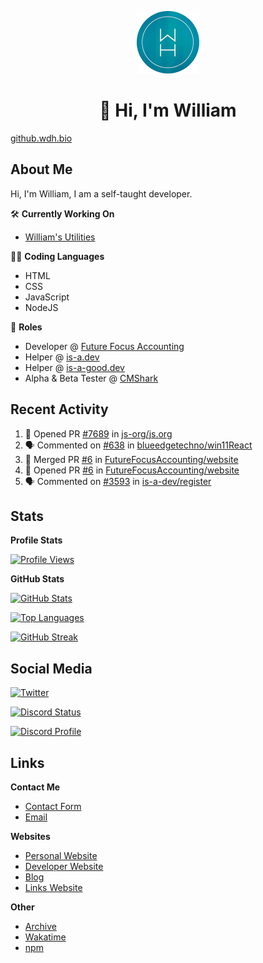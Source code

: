 <p align="center"><a href="https://wakatime.com/@wh"><img src="https://raw.githubusercontent.com/WilliamDavidHarrison/WilliamDavidHarrison/main/assets/logo.png" height="100" width="100"></a></p>

<h1 align="center">👋 Hi, I'm William</h1>

[github.wdh.bio](https://github.wdh.bio)

<h2>About Me</h2>

Hi, I'm William, I am a self-taught developer.

🛠️ **Currently Working On**
- [William's Utilities](https://github.com/williamsutilities/bot)

🧑‍💻 **Coding Languages**
- HTML
- CSS
- JavaScript
- NodeJS

💼 **Roles**
- Developer @ [Future Focus Accounting](https://github.com/futurefocusaccounting)
- Helper @ [is-a.dev](https://github.com/is-a-dev/register)
- Helper @ [is-a-good.dev](https://github.com/is-a-good-dev/register)
- Alpha & Beta Tester @ [CMShark](https://github.com/wclarkey/cmshark)

<h2>Recent Activity</h2>

<!--START_SECTION:activity-->
1. 💪 Opened PR [#7689](https://github.com/js-org/js.org/pull/7689) in [js-org/js.org](https://github.com/js-org/js.org)
2. 🗣 Commented on [#638](https://github.com/blueedgetechno/win11React/issues/638) in [blueedgetechno/win11React](https://github.com/blueedgetechno/win11React)
3. 🎉 Merged PR [#6](https://github.com/FutureFocusAccounting/website/pull/6) in [FutureFocusAccounting/website](https://github.com/FutureFocusAccounting/website)
4. 💪 Opened PR [#6](https://github.com/FutureFocusAccounting/website/pull/6) in [FutureFocusAccounting/website](https://github.com/FutureFocusAccounting/website)
5. 🗣 Commented on [#3593](https://github.com/is-a-dev/register/issues/3593) in [is-a-dev/register](https://github.com/is-a-dev/register)
<!--END_SECTION:activity-->

<h2>Stats</h2>

**Profile Stats**

[![Profile Views](https://komarev.com/ghpvc/?username=williamdavidharrison&color=blue&style=for-the-badge)](https://github.com/williamdavidharrison)

**GitHub Stats**

[![GitHub Stats](https://github-readme-stats.api.williamharrison.dev/api?username=williamdavidharrison&theme=algolia&show_icons=true&border_radius=8&count_private=true&include_all_commits=true)](https://github.com/williamdavidharrison)

[![Top Languages](https://github-readme-stats.api.williamharrison.dev/api/top-langs/?username=williamdavidharrison&theme=algolia&layout=compact&border_radius=8)](https://github.com/williamdavidharrison)

[![GitHub Streak](https://wh-github-readme-streak-stats.herokuapp.com/?user=WilliamDavidHarrison&theme=dark)](https://github.com/williamdavidharrison)

<h2>Social Media</h2>

[![Twitter](https://img.shields.io/twitter/follow/WDHarrison09?color=1DA1F2&logo=twitter&style=for-the-badge)](https://twitter.com/intent/user?screen_name=wdharrison09)

[![Discord Status](https://discord-md-badge.api.williamharrison.dev/api/shield/853158265466257448?theme=discord-inverted)](https://discord.com/users/853158265466257448)

[![Discord Profile](https://lanyard-profile-readme.api.williamharrison.dev/api/853158265466257448)](https://discord.com/users/853158265466257448)

<h2>Links</h2>

**Contact Me**
- [Contact Form](https://contact.williamharrison.me)
- [Email](mailto:github@wdh.bio)

**Websites**
- [Personal Website](https://william.net.au)
- [Developer Website](https://williamharrison.dev)
- [Blog](https://www.williamharrison.blog)
- [Links Website](https://williamharrison.me)

**Other**
- [Archive](https://archive.williamharrison.dev)
- [Wakatime](https://wakatime.com/@wh)
- [npm](https://www.npmjs.com/~wdharrison09)
